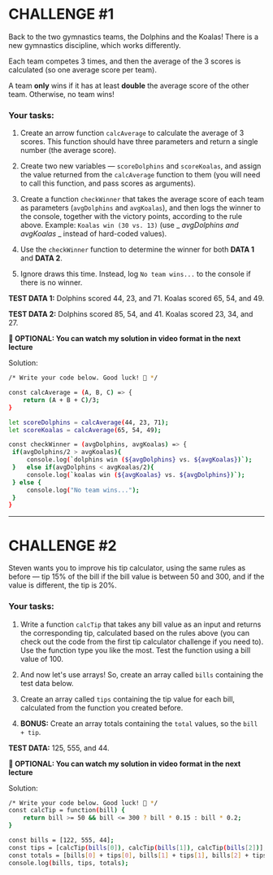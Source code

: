 # CHALLENGE #1
Back to the two gymnastics teams, the Dolphins and the Koalas! There is a new gymnastics discipline, which works differently.

Each team competes 3 times, and then the average of the 3 scores is calculated (so one average score per team).

A team **only** wins if it has at least **double** the average score of the other team. Otherwise, no team wins!



### Your tasks:

1. Create an arrow function `calcAverage` to calculate the average of 3 scores. This function should have three parameters and return a single number (the average score).

2. Create two new variables — `scoreDolphins` and `scoreKoalas`, and assign the value returned from the `calcAverage` function to them (you will need to call this function, and pass scores as arguments).

3. Create a function `checkWinner` that takes the average score of each team as parameters (`avgDolphins` and `avgKoalas`), and then logs the winner to the console, together with the victory points, according to the rule above. Example: `Koalas win (30 vs. 13)` (use _ _avgDolphins and avgKoalas_ _ instead of hard-coded values).

4. Use the `checkWinner` function to determine the winner for both **DATA 1** and **DATA 2**.

5. Ignore draws this time. Instead, log `No team wins...` to the console if there is no winner.



**TEST DATA 1:** Dolphins scored 44, 23, and 71. Koalas scored 65, 54, and 49.

**TEST DATA 2:** Dolphins scored 85, 54, and 41. Koalas scored 23, 34, and 27.



**👋 OPTIONAL: You can watch my solution in video format in the next lecture**

Solution:
```bash
/* Write your code below. Good luck! 🙂 */

const calcAverage = (A, B, C) => {
    return (A + B + C)/3;
}

let scoreDolphins = calcAverage(44, 23, 71);
let scoreKoalas = calcAverage(65, 54, 49);

const checkWinner = (avgDolphins, avgKoalas) => {
 if(avgDolphins/2 > avgKoalas){
     console.log(`dolphins win (${avgDolphins} vs. ${avgKoalas})`);
 }   else if(avgDolphins < avgKoalas/2){
     console.log(`koalas win (${avgKoalas} vs. ${avgDolphins})`);
 } else { 
     console.log("No team wins...");
 }
}
```

---

# CHALLENGE #2
Steven wants you to improve his tip calculator, using the same rules as before — tip 15% of the bill if the bill value is between 50 and 300, and if the value is different, the tip is 20%.

### Your tasks:

1. Write a function `calcTip` that takes any bill value as an input and returns the corresponding tip, calculated based on the rules above (you can check out the code from the first tip calculator challenge if you need to). Use the function type you like the most. Test the function using a bill value of 100.

2. And now let's use arrays! So, create an array called `bills` containing the test data below.

3. Create an array called `tips` containing the tip value for each bill, calculated from the function you created before.

4. **BONUS:** Create an array totals containing the `total` values, so the `bill + tip`.

**TEST DATA:** 125, 555, and 44.



**👋 OPTIONAL: You can watch my solution in video format in the next lecture**

Solution:
```bash
/* Write your code below. Good luck! 🙂 */
const calcTip = function(bill) {
    return bill >= 50 && bill <= 300 ? bill * 0.15 : bill * 0.2;
}

const bills = [122, 555, 44];
const tips = [calcTip(bills[0]), calcTip(bills[1]), calcTip(bills[2])];
const totals = [bills[0] + tips[0], bills[1] + tips[1], bills[2] + tips[2]];
console.log(bills, tips, totals);
```

